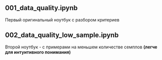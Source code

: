 ## 001_data_quality.ipynb
Первый оригинальный ноутбук с разбором критериев
## 002_data_quality_low_sample.ipynb
Второй ноутбук - с примерами на меньшем количестве семплов
__(легче для интуитивного понимания)__
